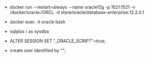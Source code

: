 - docker run --restart=always --name oracle12g -p 1521:1521 -v /docker/oracle:/ORCL -d store/oracle/database-enterprise:12.2.0.1

- docker exec -it oracle bash

- sqlplus / as sysdba

- ALTER SESSION SET "_ORACLE_SCRIPT"=true;

- create user <USER> identified by "<PWD>";
  
  
